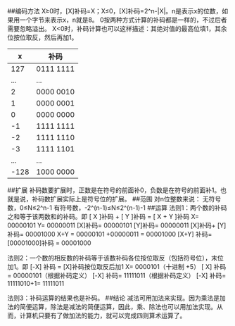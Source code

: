 ##编码方法
X≥0时，[X]补码=X；X≤0，[X]补码=2^n-|X|。n是表示x的位数，如果用一个字节来表示x，n就是8。
0按两种方式计算的补码都是一样的，不过后者需要忽略溢出。
X<0时，补码计算也可以这样描述：其绝对值的最高位填1，其余位按位取反，然后再加1。

x|补码
-|-
127|0111 1111
...|...
2|0000 0010
1|0000 0001
0|0000 0000
-1|1111 1111
-2|1111 1110
-3|1111 1101
...|...
-128|1000 0000
##扩展
补码数要扩展时，正数是在符号的前面补0，负数是在符号的前面补1。也就是说，补码数扩展实际上是符号位的扩展。
##范围
对n位整数来说：
无符号数，0≤N≤2^n-1
有符号数，-2^(n-1)≤N≤2^(n-1)-1
##运算
法则1：两个数的补码之和等于该两数和的补码。即 [ X ]补码 + [ Y ]补码 = [ X + Y ]补码
X= 00000101
Y= 00000011
[X]补码= 00000101
[Y]补码= 00000011
[X]补码+ [Y]补码= 00001000
X+Y = 00000101 +00000011 = 00001000
[X+Y] 补码= [00001000]补码 = 00001000

法则2：一个数的相反数的补码等于该数补码各位按位取反（包括符号位），末位加1。即 [-X] 补码 = [X]补码按位取反后加1
X= 0000101（十进制 +5）
[ X] 补码= 00000101（根据补码定义）
[-X] 补码= 11111011（根据补码定义）
[-X] 补码= 11111010+1= 11111011

法则3：补码运算的结果也是补码。
##结论
减法可用加法来实现。因为乘法是加法的简便运算，除法是减法的简便运算，因此，乘、除法也可以用加法实现。从而，计算机只要有了做加法的能力，就可以完成四则算术运算了。